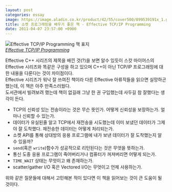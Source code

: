 ```yaml
---
layout: post
categories: essay
image: https://image.aladin.co.kr/product/42/55/cover500/899539191x_1.gif
title: 소켓 프로그래밍을 배우기 좋은 책 - Effective TCP/IP Programming
date: 2011-04-07 23:57:00 +0900
---
```


![Effective TCP/IP Programming 책 표지](https://image.aladin.co.kr/product/42/55/cover500/899539191x_1.gif)  
*[Effective TCP/IP Programming](https://www.aladin.co.kr/shop/wproduct.aspx?ISBN=6000244572&ttbkey=ttbcrazytazo1459001&COPYPaper=1)*

Effective C++ 시리즈의 제목을 배낀 것(?)을 보면 알수 있듯이 스캇 마이어스의 Effective 시리즈와 똑같은 구성을 하고 있으며 C++이 아닌 TCP/IP 프로그래밍에 대한 내용을 다룬다는 것이 차이점이다.  
Effective 시리즈가 워낙 잘 쓰여진 책이라 다른 Effective 아류작들을 읽으면 실망하곤 했는데, 이 책은 아주 만족스러웠다.  
도서관에서 빌려보려 했는데 책이 없길래 그냥 한 권 구입했는데 사두길 참 잘했다는 생각이 든다.

* TCP의 신뢰성 있는 전송이라는 것은 무슨 뜻인가. 어떻게 신뢰성을 보장하는가. 얼마나 신뢰할 수 있는가.
* 데이터가 유실된줄 알고 TCP에서 재전송을 시도했는데 이미 보냈던 데이터가 그제야 잘 도착했다. 재전송한 데이터는 어떻게 처리되는가.
* 소켓 API를 통해 상대방의 응용 프로그램에 내가 보낸 데이터가 잘 도착했는지 알 수 있을까?
* `send`(혹은 `write`)함수가 성공적으로 리턴된다는 것은 무엇을 뜻하는가.
* 통신 도중 응용 프로그램이 죽어버리거나 컴퓨터가 꺼져버리면 어떻게 되는가.
* `TIME_WAIT` 상태는 무엇이고 왜 존재하는가.
* scatter/gather I/O 혹은 Vectored I/O는 무엇이고 언제 사용하는가.

위와 같은 질문들에 대해서 고민해본 적이 있다면 이 책을 읽어보는 것이 큰 도움이 될 것이다.